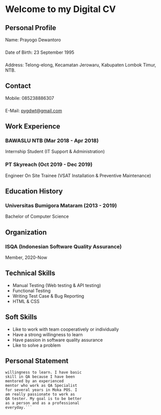 # Welcome to my Digital CV

## Personal Profile 
Name: Prayogo Dewantoro
###
Date of Birth: 23 September 1995
###
Address: Telong-elong, Kecamatan Jerowaru, Kabupaten Lombok Timur, NTB.

## Contact
Mobile: 085238886307
###
E-Mail: pygdwt@gmail.com

## Work Experience
### BAWASLU NTB (Mar 2018 - Apr 2018)
Internship Student (IT Support & Administration)

### PT Skyreach (Oct 2019 - Dec 2019)
Engineer On Site Trainee (VSAT Installation & Preventive Maintenance)

## Education History
### Universitas Bumigora Mataram (2013 - 2019)
Bachelor of Computer Science

## Organization
### ISQA (Indonesian Software Quality Assurance)
Member, 2020-Now

## Technical Skills
- Manual Testing (Web testing & API testing)
- Functional Testing
- Writing Test Case & Bug Reporting
- HTML & CSS

## Soft Skills
- Like to work with team cooperatively or individually
- Have a strong willingness to learn
- Have passion in software quality assurance
- Like to solve a problem

## Personal Statement
```A fresh graduate with strong
willingness to learn. I have basic
skill in QA because I have been
mentored by an experienced
mentor who work as QA Specialist
for several years in Moka POS. I
am really passionate to work as
QA tester. My goal is to be better
as a person and as a professional
everyday.```
